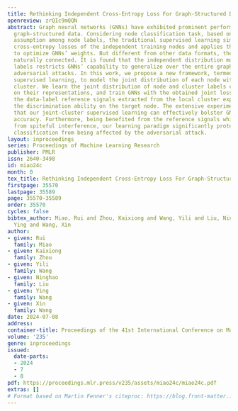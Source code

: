 ```yaml
---
title: Rethinking Independent Cross-Entropy Loss For Graph-Structured Data
openreview: zrQIc9mQQN
abstract: Graph neural networks (GNNs) have exhibited prominent performance in learning
  graph-structured data. Considering node classification task, based on the i.i.d
  assumption among node labels, the traditional supervised learning simply sums up
  cross-entropy losses of the independent training nodes and applies the average loss
  to optimize GNNs’ weights. But different from other data formats, the nodes are
  naturally connected. It is found that the independent distribution modeling of node
  labels restricts GNNs’ capability to generalize over the entire graph and defend
  adversarial attacks. In this work, we propose a new framework, termed joint-cluster
  supervised learning, to model the joint distribution of each node with its corresponding
  cluster. We learn the joint distribution of node and cluster labels conditioned
  on their representations, and train GNNs with the obtained joint loss. In this way,
  the data-label reference signals extracted from the local cluster explicitly strengthen
  the discrimination ability on the target node. The extensive experiments demonstrate
  that our joint-cluster supervised learning can effectively bolster GNNs’ node classification
  accuracy. Furthermore, being benefited from the reference signals which may be free
  from spiteful interference, our learning paradigm significantly protects the node
  classification from being affected by the adversarial attack.
layout: inproceedings
series: Proceedings of Machine Learning Research
publisher: PMLR
issn: 2640-3498
id: miao24c
month: 0
tex_title: Rethinking Independent Cross-Entropy Loss For Graph-Structured Data
firstpage: 35570
lastpage: 35589
page: 35570-35589
order: 35570
cycles: false
bibtex_author: Miao, Rui and Zhou, Kaixiong and Wang, Yili and Liu, Ninghao and Wang,
  Ying and Wang, Xin
author:
- given: Rui
  family: Miao
- given: Kaixiong
  family: Zhou
- given: Yili
  family: Wang
- given: Ninghao
  family: Liu
- given: Ying
  family: Wang
- given: Xin
  family: Wang
date: 2024-07-08
address:
container-title: Proceedings of the 41st International Conference on Machine Learning
volume: '235'
genre: inproceedings
issued:
  date-parts:
  - 2024
  - 7
  - 8
pdf: https://proceedings.mlr.press/v235/assets/miao24c/miao24c.pdf
extras: []
# Format based on Martin Fenner's citeproc: https://blog.front-matter.io/posts/citeproc-yaml-for-bibliographies/
---
```

